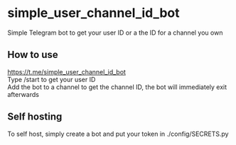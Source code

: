 # simple_user_channel_id_bot

Simple Telegram bot to get your user ID or a the ID for a channel you own

## How to use
https://t.me/simple_user_channel_id_bot  
Type /start to get your user ID  
Add the bot to a channel to get the channel ID, the bot will immediately exit afterwards  

## Self hosting
To self host, simply create a bot and put your token in ./config/SECRETS.py


